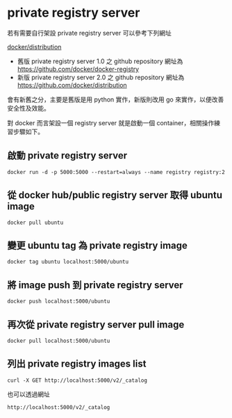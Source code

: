 # private registry server

若有需要自行架設 private registry server 可以參考下列網址

[docker/distribution](https://github.com/docker/distribution/blob/master/docs/deploying.md)

- 舊版 private registry server 1.0 之 github repository 網址為 <https://github.com/docker/docker-registry>
- 新版 private registry server 2.0 之 github repository 網址為 <https://github.com/docker/distribution>

會有新舊之分，主要是舊版是用 python 實作，新版則改用 go 來實作，以便改善安全性及效能。

對 docker 而言架設一個 registry server 就是啟動一個 container，相關操作練習步驟如下。

## 啟動 private registry server

`docker run -d -p 5000:5000 --restart=always --name registry registry:2`

## 從 docker hub/public registry server 取得 ubuntu image

`docker pull ubuntu`

## 變更 ubuntu tag 為 private registry image

`docker tag ubuntu localhost:5000/ubuntu`

## 將 image push 到 private registry server

`docker push localhost:5000/ubuntu`

## 再次從 private registry server pull image

`docker pull localhost:5000/ubuntu`


## 列出 private registry images list

`curl -X GET http://localhost:5000/v2/_catalog`

也可以透過網址

`http://localhost:5000/v2/_catalog`